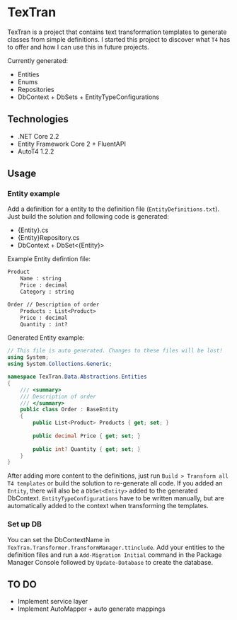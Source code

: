 # TexTran

TexTran is a project that contains text transformation templates to generate classes from simple definitions. I started this project to discover what `T4` has to offer and how I can use this in future projects.

Currently generated: 
- Entities
- Enums
- Repositories
- DbContext + DbSets + EntityTypeConfigurations

## Technologies

- .NET Core 2.2
- Entity Framework Core 2 + FluentAPI
- AutoT4 1.2.2

## Usage
### Entity example

Add a definition for a entity to the definition file (`EntityDefinitions.txt`). Just build the solution and following code is generated:
- {Entity}.cs
- {Entity}Repository.cs
- DbContext + DbSet<{Entity}>

Example Entity defintion file:

``` txt
Product
	Name : string
	Price : decimal
	Category : string

Order // Description of order
	Products : List<Product>
	Price : decimal
	Quantity : int?
```

Generated Entity example:
``` csharp
// This file is auto generated. Changes to these files will be lost! 
using System;
using System.Collections.Generic;

namespace TexTran.Data.Abstractions.Entities
{
	/// <summary>
	/// Description of order
	/// </summary>
	public class Order : BaseEntity
	{
		public List<Product> Products { get; set; }
		
		public decimal Price { get; set; }
		
		public int? Quantity { get; set; }
	}
}
```
After adding more content to the definitions, just run `Build > Transform all T4 templates` or build the solution to re-generate all code. If you added an `Entity`, there will also be a `DbSet<Entity>` added to the generated DbContext. `EntityTypeConfigurations` have to be written manually, but are automatically added to the context when transforming the templates.

### Set up DB

You can set the DbContextName in `TexTran.Transformer.TransformManager.ttinclude`.
Add your entities to the definition files and run a `Add-Migration Initial` command in the Package Manager Console followed by `Update-Database` to create the database.

## TO DO

- Implement service layer
- Implement AutoMapper + auto generate mappings
